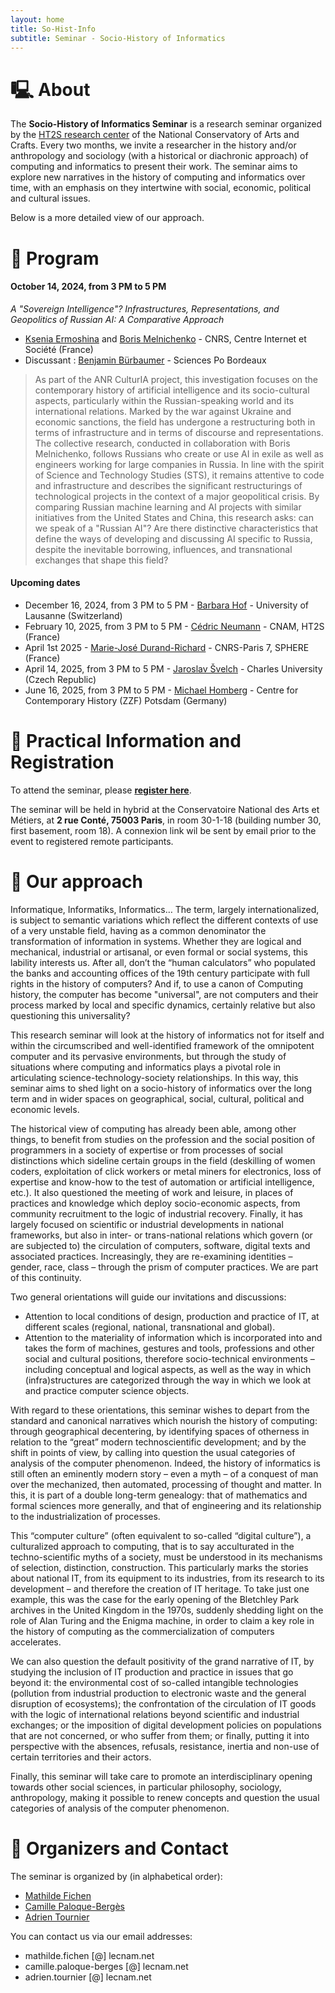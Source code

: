 ```yaml
---
layout: home
title: So-Hist-Info
subtitle: Seminar - Socio-History of Informatics
---
```


# 🖳 About

The **Socio-History of Informatics Seminar** is a research seminar organized by the [HT2S research center](https://technique-societe.cnam.fr/histoire-des-technosciences-en-societe-ht2s--913760.kjsp) of the National Conservatory of Arts and Crafts. Every two months, we invite a researcher in the history and/or anthropology and sociology (with a historical or diachronic approach) of computing and informatics to present their work. The seminar aims to explore new narratives in the history of computing and informatics over time, with an emphasis on they intertwine with social, economic, political and cultural issues.

Below is a more detailed view of our approach.


# 📅 Program

#### October 14, 2024, from 3 PM to 5 PM
_A "Sovereign Intelligence"? Infrastructures, Representations, and Geopolitics of Russian AI: A Comparative Approach_
- [Ksenia Ermoshina](https://cis.cnrs.fr/en/ksenia_ermoshina/) and [Boris Melnichenko](https://cis.cnrs.fr/en/boris_melnichenko/) - CNRS, Centre Internet et Société (France)
- Discussant : [Benjamin Bürbaumer](https://www.centreemiledurkheim.fr/notre-equipe/benjamin-burbaumer/) - Sciences Po Bordeaux

> As part of the ANR CulturIA project, this investigation focuses on the contemporary history of artificial intelligence and its socio-cultural aspects, particularly within the Russian-speaking world and its international relations. Marked by the war against Ukraine and economic sanctions, the field has undergone a restructuring both in terms of infrastructure and in terms of discourse and representations. The collective research, conducted in collaboration with Boris Melnichenko, follows Russians who create or use AI in exile as well as engineers working for large companies in Russia. In line with the spirit of Science and Technology Studies (STS), it remains attentive to code and infrastructure and describes the significant restructurings of technological projects in the context of a major geopolitical crisis. By comparing Russian machine learning and AI projects with similar initiatives from the United States and China, this research asks: can we speak of a "Russian AI"? Are there distinctive characteristics that define the ways of developing and discussing AI specific to Russia, despite the inevitable borrowing, influences, and transnational exchanges that shape this field?

#### Upcoming dates

- December 16, 2024, from 3 PM to 5 PM - [Barbara Hof](https://www.researchgate.net/profile/Barbara-Hof) - University of Lausanne (Switzerland)
- February 10, 2025, from 3 PM to 5 PM - [Cédric Neumann](https://technique-societe.cnam.fr/neumann-cedric-1143977.kjsp) - CNAM, HT2S (France)
- April 1st 2025 - [Marie-José Durand-Richard](http://www.sphere.univ-paris-diderot.fr/spip.php?article90&lang=fr) - CNRS-Paris 7, SPHERE (France)
- April 14, 2025, from 3 PM to 5 PM - [Jaroslav Švelch](http://svelch.com/cv/) - Charles University (Czech Republic)
- June 16, 2025, from 3 PM to 5 PM - [Michael Homberg](https://zzf-potsdam.de/institut/personen/mitarbeiter_innen/michael-homberg) - Centre for Contemporary History (ZZF) Potsdam (Germany)

# 📍 Practical Information and Registration

To attend the seminar, please **[register here](https://framaforms.org/inscription-seminaire-de-socio-histoire-de-linformatique-1725366317)**.

The seminar will be held in hybrid at the Conservatoire National des Arts et Métiers, at **2 rue Conté, 75003 Paris**, in room 30-1-18 (building number 30, first basement, room 18). A connexion link wil be sent by email prior to the event to registered remote participants. 


# 💭 Our approach

Informatique, Informatiks, Informatics… The term, largely internationalized, is subject to semantic variations which reflect the different contexts of use of a very unstable field, having as a common denominator the transformation of information in systems. Whether they are logical and mechanical, industrial or artisanal, or even formal or social systems, this lability interests us. After all, don’t the “human calculators” who populated the banks and accounting offices of the 19th century participate with full rights in the history of computers? And if, to use a canon of Computing history, the computer has become "universal", are not computers and their process marked by local and specific dynamics, certainly relative but also questioning this universality?

This research seminar will look at the history of informatics not for itself and within the circumscribed and well-identified framework of the omnipotent computer and its pervasive environments, but through the study of situations where computing and informatics plays a pivotal role in articulating science-technology-society relationships. In this way, this seminar aims to shed light on a socio-history of informatics over the long term and in wider spaces on geographical, social, cultural, political and economic levels.

The historical view of computing has already been able, among other things, to benefit from studies on the profession and the social position of programmers in a society of expertise or from processes of social distinctions which sideline certain groups in the field (deskilling of women coders, exploitation of click workers or metal miners for electronics, loss of expertise and know-how to the test of automation or artificial intelligence, etc.). It also questioned the meeting of work and leisure, in places of practices and knowledge which deploy socio-economic aspects, from community recruitment to the logic of industrial recovery. Finally, it has largely focused on scientific or industrial developments in national frameworks, but also in inter- or trans-national relations which govern (or are subjected to) the circulation of computers, software, digital texts and associated practices. Increasingly, they are re-examining identities – gender, race, class – through the prism of computer practices. We are part of this continuity.

Two general orientations will guide our invitations and discussions:
- Attention to local conditions of design, production and practice of IT, at different scales (regional, national, transnational and global).
- Attention to the materiality of information which is incorporated into and takes the form of machines, gestures and tools, professions and other social and cultural positions, therefore socio-technical environments – including conceptual and logical aspects, as well as the way in which (infra)structures are categorized through the way in which we look at and practice computer science objects.

With regard to these orientations, this seminar wishes to depart from the standard and canonical narratives which nourish the history of computing: through geographical decentering, by identifying spaces of otherness in relation to the “great” modern technoscientific development; and by the shift in points of view, by calling into question the usual categories of analysis of the computer phenomenon. Indeed, the history of informatics is still often an eminently modern story – even a myth – of a conquest of man over the mechanized, then automated, processing of thought and matter. In this, it is part of a double long-term genealogy: that of mathematics and formal sciences more generally, and that of engineering and its relationship to the industrialization of processes.

This “computer culture” (often equivalent to so-called “digital culture”), a culturalized approach to computing, that is to say acculturated in the techno-scientific myths of a society, must be understood in its mechanisms of selection, distinction, construction. This particularly marks the stories about national IT, from its equipment to its industries, from its research to its development – ​​and therefore the creation of IT heritage. To take just one example, this was the case for the early opening of the Bletchley Park archives in the United Kingdom in the 1970s, suddenly shedding light on the role of Alan Turing and the Enigma machine, in order to claim a key role in the history of computing as the commercialization of computers accelerates.

We can also question the default positivity of the grand narrative of IT, by studying the inclusion of IT production and practice in issues that go beyond it: the environmental cost of so-called intangible technologies (pollution from industrial production to electronic waste and the general disruption of ecosystems); the confrontation of the circulation of IT goods with the logic of international relations beyond scientific and industrial exchanges; or the imposition of digital development policies on populations that are not concerned, or who suffer from them; or finally, putting it into perspective with the absences, refusals, resistance, inertia and non-use of certain territories and their actors.

Finally, this seminar will take care to promote an interdisciplinary opening towards other social sciences, in particular philosophy, sociology, anthropology, making it possible to renew concepts and question the usual categories of analysis of the computer phenomenon.

# 📧 Organizers and Contact

The seminar is organized by (in alphabetical order):
- [Mathilde Fichen](mathfichen@github.io)
- [Camille Paloque-Bergès](https://technique-societe.cnam.fr/camille-paloque-berges--836902.kjsp#/)
- [Adrien Tournier](https://technique-societe.cnam.fr/adrien-tournier--1455493.kjsp#/)

You can contact us via our email addresses:
- mathilde.fichen [@] lecnam.net
- camille.paloque-berges [@] lecnam.net
- adrien.tournier [@] lecnam.net

